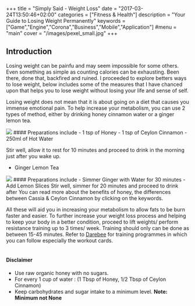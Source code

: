 +++
title = "Simply Said - Weight Loss"
date = "2017-03-24T13:50:46+02:00"
categories = ["Fitness & Health"]
description = "Your Guide to Losing Weight Permanently"
keywords = ["Game","Engine","Corona","Business","Mobile","Application"]
#menu = "main"
cover = "/images/pexel_small.jpg"
+++

[1]: http://darebee.com/
[GitHub Logo]: /images/myavatar.png
[Cinnamon]: /images/cinnamon.jpg
[Ginger]: /images/ginger.jpg
[comment]: <> ( leaves 2 spaces to signify that it is a new line )
[comment]: <> (``` $ this is a command ```)
[comment]: <> (![GitHub Logo][GitHub Logo]  )
[comment]: <> (**This** is a guide on [Markdown][1])

## Introduction

Losing weight can be painfu and may seem impossible for some others. Even something as simple as counting calories can be exhausting. Been there, done that, backfired and ruined. I proceeded to explore betters ways to lose weight, below includes some of the measures that I have chanced upon that helps you to lose weight without losing your life and sense of self.<!--more-->

Losing weight does not mean that it is about going on a diet that causes you immense emotional pain. To help increase your metabolism, you can use 2 types of method, either by drinking honey cinnamon water or a ginger lemon tea.

<img src="/images/cinnamon.jpg" class="img-responsive center-block" />
#### Preparations include
  - 1 tsp of Honey
  - 1 tsp of Ceylon Cinnamon
  - 250ml of Hot Water

Stir well, allow it to rest for 10 minutes and proceed to drink in the morning just after you wake up.
+ Ginger Lemon Tea  
<img src="/images/ginger.jpg" class="img-responsive center-block" />
#### Preparations include
  - Simmer Ginger with Water for 30 minutes
  - Add Lemon Slices
Stir well, simmer for 20 minutes and proceed to drink after
You can read more about the benefits of honey, the differences between Cassia & Ceylon Cinnamon by clicking on the keywords.  

All these will aid you in increasing your metabolism to allow fats to be burn faster and easier. To further increase your weight loss process and helping to keep your body in a better condition, proceed to lift weights/ perform resistance training up to 3 times/ week. Training should only can be done as between 15-45 minutes. Refer to [Darebee][1] for training programmes in which you can follow especially the workout cards.
</br>
</br>
#### Disclaimer
+ Use raw organic honey with no sugars.
+ For every 1 cup of water : (1 Tbsp of Honey, 1/2 Tbsp of Ceylon Cinnamon)
+ Keep carbohydrates and sugar intake to a minimum level. **Note: Minimum not None**
